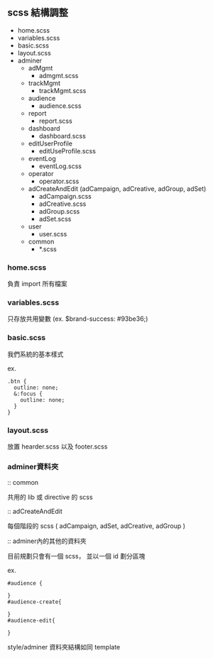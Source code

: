 ## scss 結構調整

* home.scss
* variables.scss
* basic.scss
* layout.scss
* adminer
  * adMgmt
    * admgmt.scss
  * trackMgmt
    * trackMgmt.scss
  * audience
    * audience.scss
  * report
    * report.scss
  * dashboard
    * dashboard.scss
  * editUserProfile
    * editUseProfile.scss
  * eventLog
    * eventLog.scss
  * operator
    * operator.scss
  * adCreateAndEdit (adCampaign, adCreative, adGroup, adSet)
    * adCampaign.scss
    * adCreative.scss
    * adGroup.scss
    * adSet.scss
  * user
    * user.scss
  * common
    * *.scss


### home.scss

負責 import 所有檔案

### variables.scss

只存放共用變數 (ex. $brand-success: #93be36;)

### basic.scss

我們系統的基本樣式 

ex. 

```
.btn {
  outline: none;
  &:focus {
    outline: none;
  }
}
```

### layout.scss

放置 hearder.scss 以及 footer.scss

### adminer資料夾

:: common

共用的 lib 或 directive 的 scss

:: adCreateAndEdit

每個階段的 scss ( adCampaign, adSet, adCreative, adGroup )

:: adminer內的其他的資料夾

目前規劃只會有一個 scss， 並以一個 id 劃分區塊

ex.

```
#audience {

}
#audience-create{

}
#audience-edit{

}
```


style/adminer 資料夾結構如同 template
